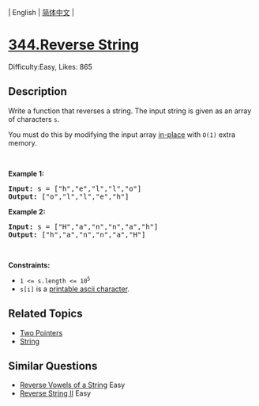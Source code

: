 
| English | [简体中文](README.md) |

# [344.Reverse String](https://leetcode.com/problems/reverse-string/)
Difficulty:Easy, Likes: 865

## Description

<p>Write a function that reverses a string. The input string is given as an array of characters <code>s</code>.</p>

<p>You must do this by modifying the input array <a href="https://en.wikipedia.org/wiki/In-place_algorithm" target="_blank">in-place</a> with <code>O(1)</code> extra memory.</p>

<p>&nbsp;</p>
<p><strong class="example">Example 1:</strong></p>
<pre><strong>Input:</strong> s = ["h","e","l","l","o"]
<strong>Output:</strong> ["o","l","l","e","h"]
</pre><p><strong class="example">Example 2:</strong></p>
<pre><strong>Input:</strong> s = ["H","a","n","n","a","h"]
<strong>Output:</strong> ["h","a","n","n","a","H"]
</pre>
<p>&nbsp;</p>
<p><strong>Constraints:</strong></p>

<ul>
	<li><code>1 &lt;= s.length &lt;= 10<sup>5</sup></code></li>
	<li><code>s[i]</code> is a <a href="https://en.wikipedia.org/wiki/ASCII#Printable_characters" target="_blank">printable ascii character</a>.</li>
</ul>


## Related Topics

- [Two Pointers](https://leetcode.com/tag/two-pointers/)
- [String](https://leetcode.com/tag/string/)

## Similar Questions

- [Reverse Vowels of a String](../reverse-vowels-of-a-string/README_EN.md) Easy 
- [Reverse String II](../reverse-string-ii/README_EN.md) Easy 
